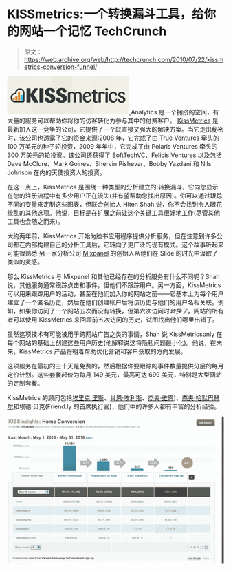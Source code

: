 # KISSmetrics:一个转换漏斗工具，给你的网站一个记忆 TechCrunch

> 原文：<https://web.archive.org/web/http://techcrunch.com/2010/07/22/kissmetrics-conversion-funnel/>

[![](img/2a36372daf89c65c379d0b52c8378b31.png) ](https://web.archive.org/web/20230203040810/http://www.kissmetrics.com/) Analytics 是一个拥挤的空间，有大量的服务可以帮助你将你的访客转化为参与其中的付费客户。 [KissMetrics](https://web.archive.org/web/20230203040810/http://www.kissmetrics.com/) 是最新加入这一竞争的公司，它提供了一个既直接又强大的解决方案。当它走出秘密时，该公司也透露了它的资金来源:2008 年，它完成了由 True Ventures 牵头的 100 万美元的种子轮投资，2009 年年中，它完成了由 Polaris Ventures 牵头的 300 万美元的轮投资。该公司还获得了 SoftTechVC、Felicis Ventures 以及包括 Dave McClure、Mark Goines、Shervin Pishevar、Bobby Yazdani 和 Nils Johnson 在内的天使投资人的投资。

在这一点上，KissMetrics 是围绕一种类型的分析建立的:转换漏斗，它向您显示在您的注册流程中有多少用户正在流失(并有望帮助您找出原因)。你可以通过跟踪不同的变量来定制这些图表，但联合创始人 Hiten Shah 说，你不会找到令人眼花缭乱的其他选项。他说，目标是在扩展之前让这个关键工具很好地工作(尽管其他工具也会随之而来)。

大约两年前，KissMetrics 开始为脸书应用程序提供分析服务，但在注意到许多公司都在内部构建自己的分析工具后，它转向了更广泛的现有模式。这个故事听起来可能很熟悉:另一家分析公司 [Mixpanel](https://web.archive.org/web/20230203040810/http://www.mixpanel.com/) 的创始人从他们在 Slide 的时光中汲取了类似的灵感。

那么 KissMetrics 与 Mixpanel 和其他已经存在的分析服务有什么不同呢？Shah 说，其他服务通常跟踪点击和事件，但他们不跟踪用户。另一方面，KissMetrics 可以用来跟踪用户的活动，甚至在他们加入你的网站之前——它基本上为每个用户建立了一个匿名历史，然后在他们创建帐户后将该历史与他们的用户名相关联。例如，如果你访问了一个网站五次而没有转换，但第六次访问时*转换了*，网站的所有者可以使用 KissMetrics 来回顾前五次访问的历史，试图找出他们哪里出错了。

虽然这项技术有可能被用于跨网站广告之类的事情，Shah 说 KissMetricsonly 在每个网站的基础上创建这些用户历史(他解释说这将隐私问题最小化)。他说，在未来，KissMetrics 产品将朝着帮助优化营销和客户获取的方向发展。

这项服务在最初的三十天是免费的，然后根据你要跟踪的事件数量提供分层的每月定价计划。这些套餐起价为每月 149 美元，最高可达 699 美元，特别是大型网站的定制套餐。

KissMetrics 的顾问包括[埃里克·里斯](https://web.archive.org/web/20230203040810/http://www.crunchbase.com/person/eric-ries)、[肖恩·埃利斯](https://web.archive.org/web/20230203040810/http://www.linkedin.com/in/seanellis)、[杰夫·维恩](https://web.archive.org/web/20230203040810/http://www.crunchbase.com/person/jeffrey-veen))、[杰夫·哈默巴赫尔](https://web.archive.org/web/20230203040810/http://www.crunchbase.com/person/jeff-hammerbacher)和埃德·贝克(Friend.ly 的首席执行官)，他们中的许多人都有丰富的分析经验。

![](img/095293537082fee9a1e506854fbe15e8.png)